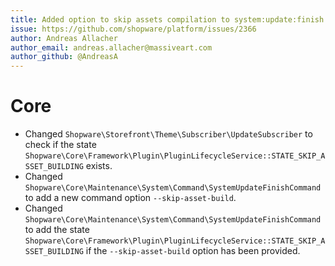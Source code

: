 ```yaml
---
title: Added option to skip assets compilation to system:update:finish command.
issue: https://github.com/shopware/platform/issues/2366
author: Andreas Allacher
author_email: andreas.allacher@massiveart.com
author_github: @AndreasA
---
```

# Core
* Changed `Shopware\Storefront\Theme\Subscriber\UpdateSubscriber` to check if the state `Shopware\Core\Framework\Plugin\PluginLifecycleService::STATE_SKIP_ASSET_BUILDING` exists.
* Changed `Shopware\Core\Maintenance\System\Command\SystemUpdateFinishCommand` to add a new command option `--skip-asset-build`.
* Changed `Shopware\Core\Maintenance\System\Command\SystemUpdateFinishCommand` to add the state `Shopware\Core\Framework\Plugin\PluginLifecycleService::STATE_SKIP_ASSET_BUILDING` if the `--skip-asset-build` option has been provided.
